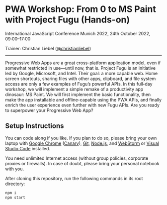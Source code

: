 # PWA Workshop: From 0 to MS Paint with Project Fugu (Hands-on)

International JavaScript Conference Munich 2022, 24th October 2022, 09:00–17:00

Trainer: Christian Liebel ([@christianliebel](https://twitter.com/christianliebel))

---

Progressive Web Apps are a great cross-platform application model, even if somewhat restricted in use—until now, that is. Project Fugu is an initiative led by Google, Microsoft, and Intel. Their goal: a more capable web. Home screen shortcuts, sharing files with other apps, clipboard, and file system access are only a few examples of Fugu’s powerful APIs. In this full-day workshop, we will implement a simple remake of a productivity app dinosaur: MS Paint. We will first implement the basic functionality, then make the app installable and offline-capable using the PWA APIs, and finally enrich the user experience even further with new Fugu APIs. Are you ready to superpower your Progressive Web App?

## Setup Instructions

You can code along if you like. If you plan to do so, please bring your own laptop with [Google Chrome](https://www.google.com/chrome/) ([Canary](https://www.google.com/chrome/canary/)), [Git](https://git-scm.com/), [Node.js](https://nodejs.org/), and [WebStorm](https://www.jetbrains.com/webstorm/) or [Visual Studio Code](https://code.visualstudio.com/) installed.

You need unlimited Internet access (without group policies, corporate proxies or firewalls). In case of doubt, please bring your personal notebook with you.

After cloning this repository, run the following commands in its root directory:

```sh
npm i
npm start
```
